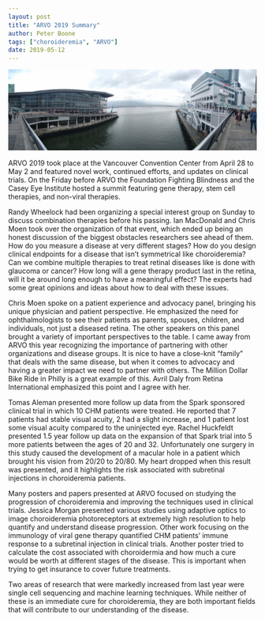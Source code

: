 ```yaml
---
layout: post
title: "ARVO 2019 Summary"
author: Peter Boone
tags: ["choroideremia", "ARVO"]
date: 2019-05-12
---
```


![Vancouver Convention Center Panorama](/imgs/arvo-2019/2019-05-02-convention-panorama.jpg)

ARVO 2019 took place at the Vancouver Convention Center from April 28 to May 2 and featured novel work, continued efforts, and updates on clinical trials. On the Friday before ARVO the Foundation Fighting Blindness and the Casey Eye Institute hosted a summit featuring gene therapy, stem cell therapies, and non-viral therapies. 

Randy Wheelock had been organizing a special interest group on Sunday to discuss combination therapies before his passing. Ian MacDonald and Chris Moen took over the organization of that event, which ended up being an honest discussion of the biggest obstacles researchers see ahead of them. How do you measure a disease at very different stages? How do you design clinical endpoints for a disease that isn’t symmetrical like choroideremia? Can we combine multiple therapies to treat retinal diseases like is done with glaucoma or cancer? How long will a gene therapy product last in the retina, will it be around long enough to have a meaningful effect? The experts had some great opinions and ideas about how to deal with these issues. 

Chris Moen spoke on a patient experience and advocacy panel, bringing his unique physician and patient perspective. He emphasized the need for ophthalmologists to see their patients as parents, spouses, children, and individuals, not just a diseased retina. The other speakers on this panel brought a variety of important perspectives to the table. I came away from ARVO this year recognizing the importance of partnering with other organizations and disease groups. It is nice to have a close-knit “family” that deals with the same disease, but when it comes to advocacy and having a greater impact we need to partner with others. The Million Dollar Bike Ride in Philly is a great example of this. Avril Daly from Retina International emphasized this point and I agree with her.

Tomas Aleman presented more follow up data from the Spark sponsored clinical trial in which 10 CHM patients were treated. He reported that 7 patients had stable visual acuity, 2 had a slight increase, and 1 patient lost some visual acuity compared to the uninjected eye. Rachel Huckfeldt presented 1.5 year follow up data on the expansion of that Spark trial into 5 more patients between the ages of 20 and 32. Unfortunately one surgery in this study caused the development of a macular hole in a patient which brought his vision from 20/20 to 20/80. My heart dropped when this result was presented, and it highlights the risk associated with subretinal injections in choroideremia patients. 

Many posters and papers presented at ARVO focused on studying the progression of choroideremia and improving the techniques used in clinical trials. Jessica Morgan presented various studies using adaptive optics to image choroideremia photoreceptors at extremely high resolution to help quantify and understand disease progression. Other work focusing on the immunology of viral gene therapy quantified CHM patients’ immune response to a subretinal injection in clinical trials. Another poster tried to calculate the cost associated with choroidermia and how much a cure would be worth at different stages of the disease. This is important when trying to get insurance to cover future treatments. 

Two areas of research that were markedly increased from last year were single cell sequencing  and machine learning techniques. While neither of these is an immediate cure for choroideremia, they are both important fields that will contribute to our understanding of the disease. 
